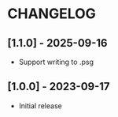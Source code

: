 # CHANGELOG

## [1.1.0] - 2025-09-16

* Support writing to .psg


## [1.0.0] - 2023-09-17

* Initial release
